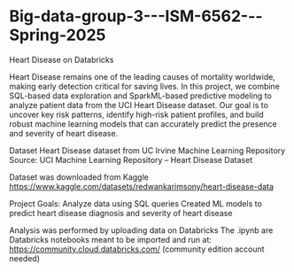 # Big-data-group-3---ISM-6562---Spring-2025
Heart Disease on Databricks

Heart Disease remains one of the leading causes of mortality worldwide, making early detection critical for saving lives. In this project, we combine SQL-based data exploration and SparkML-based predictive modeling to analyze patient data from the UCI Heart Disease dataset. Our goal is to uncover key risk patterns, identify high-risk patient profiles, and build robust machine learning models that can accurately predict the presence and severity of heart disease.

Dataset 
Heart Disease dataset from UC Irvine Machine Learning Repository
Source: UCI Machine Learning Repository – Heart Disease Dataset

Dataset was downloaded from Kaggle
https://www.kaggle.com/datasets/redwankarimsony/heart-disease-data

Project Goals:
Analyze data using SQL queries
Created ML models to predict heart disease diagnosis and severity of heart disease

Analysis was performed by uploading data on Databricks
The .ipynb are Databricks notebooks meant to be imported and run at: https://community.cloud.databricks.com/ (community edition account needed)
